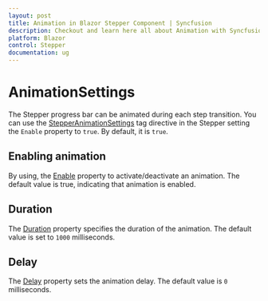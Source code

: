 ```yaml
---
layout: post
title: Animation in Blazor Stepper Component | Syncfusion
description: Checkout and learn here all about Animation with Syncfusion Blazor Stepper component in Blazor Server App and Blazor WebAssembly App.
platform: Blazor
control: Stepper
documentation: ug
---
```


# AnimationSettings

The Stepper progress bar can be animated during each step transition. You can use the [StepperAnimationSettings](https://help.syncfusion.com/cr/blazor/Syncfusion.Blazor.Navigations.StepperAnimationSettings.html) tag directive in the Stepper setting the `Enable` property to `true`. By default, it is `true`.

## Enabling animation

By using, the [Enable](https://help.syncfusion.com/cr/blazor/Syncfusion.Blazor.Navigations.StepperAnimationSettings.html#Syncfusion_Blazor_Navigations_StepperAnimationSettings_Enable) property to activate/deactivate an animation. The default value is true, indicating that animation is enabled.

## Duration

The [Duration](https://help.syncfusion.com/cr/blazor/Syncfusion.Blazor.Navigations.StepperAnimationSettings.html#Syncfusion_Blazor_Navigations_StepperAnimationSettings_Duration) property specifies the duration of the animation. The default value is set to `1000` milliseconds.

## Delay

The [Delay](https://help.syncfusion.com/cr/blazor/Syncfusion.Blazor.Navigations.StepperAnimationSettings.html#Syncfusion_Blazor_Navigations_StepperAnimationSettings_Delay) property sets the animation delay. The default value is `0` milliseconds.